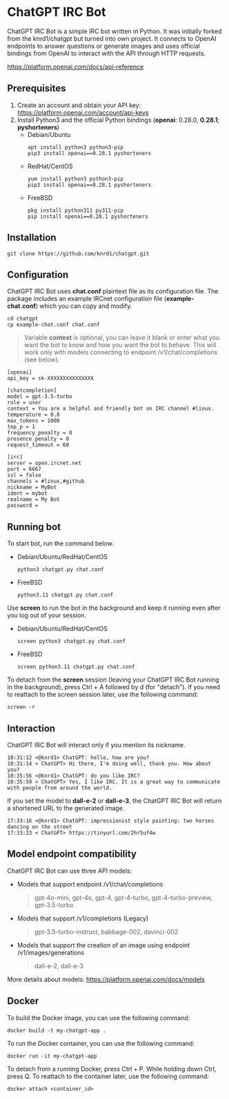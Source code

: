 # ChatGPT IRC Bot
ChatGPT IRC Bot is a simple IRC bot written in Python. It was initially forked from the knrd1/chatgpt but turned into own project.
It connects to OpenAI endpoints to answer questions or generate images and uses official bindings from OpenAI to interact with the API through HTTP requests.

https://platform.openai.com/docs/api-reference

## Prerequisites
1. Create an account and obtain your API key: https://platform.openai.com/account/api-keys
2. Install Python3 and the official Python bindings (__openai__: 0.28.0, __0.28.1__; __pyshorteners__)
   * Debian/Ubuntu
     ```
     apt install python3 python3-pip
     pip3 install openai==0.28.1 pyshorteners
     ```
   * RedHat/CentOS
     ```
     yum install python3 python3-pip
     pip3 install openai==0.28.1 pyshorteners
     ```
   * FreeBSD
     ```
     pkg install python311 py311-pip
     pip install openai==0.28.1 pyshorteners
     ```

## Installation
```
git clone https://github.com/knrd1/chatgpt.git
```

## Configuration
ChatGPT IRC Bot uses __chat.conf__ plaintext file as its configuration file. The package includes an example IRCnet configuration file (__example-chat.conf__) which you can copy and modify.
```
cd chatgpt
cp example-chat.conf chat.conf
```
> Variable __context__ is optional, you can leave it blank or enter what you want the bot to know and how you want the bot to behave. This will work only with models connecting to endpoint /v1/chat/completions (see below).

```
[openai]
api_key = sk-XXXXXXXXXXXXXXX

[chatcompletion]
model = gpt-3.5-turbo
role = user
context = You are a helpful and friendly bot on IRC channel #linux.
temperature = 0.8
max_tokens = 1000
top_p = 1
frequency_penalty = 0
presence_penalty = 0
request_timeout = 60

[irc]
server = open.ircnet.net
port = 6667
ssl = false
channels = #linux,#github
nickname = MyBot
ident = mybot
realname = My Bot
password = 
```

## Running bot
To start bot, run the command below.
* Debian/Ubuntu/RedHat/CentOS
  ```
  python3 chatgpt.py chat.conf
  ```
* FreeBSD
  ```
  python3.11 chatgpt.py chat.conf
  ```

Use __screen__ to run the bot in the background and keep it running even after you log out of your session.
* Debian/Ubuntu/RedHat/CentOS
  ```
  screen python3 chatgpt.py chat.conf
  ```
* FreeBSD
  ```
  screen python3.11 chatgpt.py chat.conf
  ```

To detach from the __screen__ session (leaving your ChatGPT IRC Bot running in the background), press Ctrl + A followed by d (for "detach").
If you need to reattach to the screen session later, use the following command:
```
screen -r
```

## Interaction
ChatGPT IRC Bot will interact only if you mention its nickname.
```
10:31:12 <@knrd1> ChatGPT: hello, how are you?
10:31:14 < ChatGPT> Hi there, I'm doing well, thank you. How about you?
10:35:56 <@knrd1> ChatGPT: do you like IRC?
10:35:59 < ChatGPT> Yes, I like IRC. It is a great way to communicate with people from around the world.
```

If you set the model to __dall-e-2__ or __dall-e-3__, the ChatGPT IRC Bot will return a shortened URL to the generated image.
```
17:33:16 <@knrd1> ChatGPT: impressionist style painting: two horses dancing on the street
17:33:23 < ChatGPT> https://tinyurl.com/2hr5uf4w
```

## Model endpoint compatibility
ChatGPT IRC Bot can use three API models:
* Models that support endpoint /v1/chat/completions
  > gpt-4o-mini, gpt-4o, gpt-4, gpt-4-turbo, gpt-4-turbo-preview, gpt-3.5-turbo
* Models that support /v1/completions (Legacy)
  > gpt-3.5-turbo-instruct, babbage-002, davinci-002
* Models that support the creation of an image using endpoint /v1/images/generations
  > dall-e-2, dall-e-3

More details about models: https://platform.openai.com/docs/models

## Docker
To build the Docker image, you can use the following command:
```
docker build -t my-chatgpt-app .
```
To run the Docker container, you can use the following command:
```
docker run -it my-chatgpt-app
```
To detach from a running Docker, press Ctrl + P. While holding down Ctrl, press Q.
To reattach to the container later, use the following command:
```
docker attach <container_id>
```
